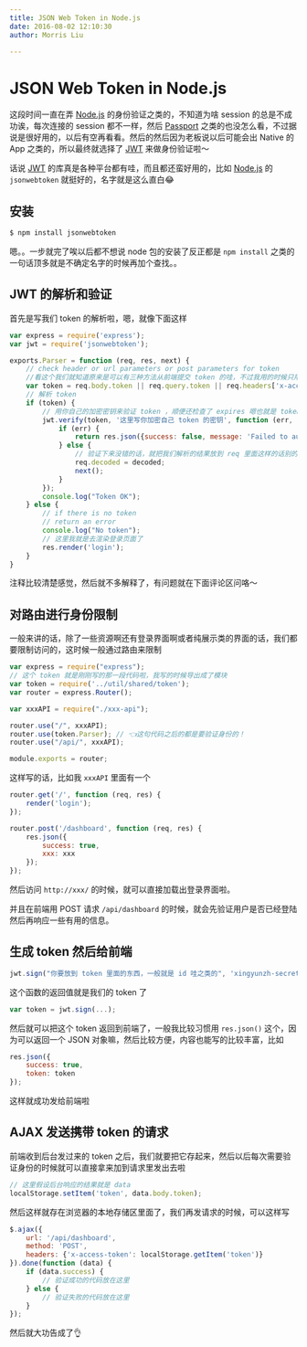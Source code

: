 ```yaml
---
title: JSON Web Token in Node.js
date: 2016-08-02 12:10:30
author: Morris Liu

---
```


# JSON Web Token in Node.js

这段时间一直在弄 [Node.js](https://nodejs.org/en/) 的身份验证之类的，不知道为啥 session 的总是不成功诶，每次连接的 session 都不一样，然后 [Passport](http://passportjs.org/) 之类的也没怎么看，不过据说是很好用的，以后有空再看看。然后的然后因为老板说以后可能会出 Native 的 App 之类的，所以最终就选择了 [JWT](https://jwt.io/) 来做身份验证啦～

<!-- more -->

话说 [JWT](https://jwt.io/) 的库真是各种平台都有哇，而且都还蛮好用的，比如 [Node.js](https://nodejs.org/) 的 `jsonwebtoken` 就挺好的，名字就是这么直白😂

## 安装

``` bash
$ npm install jsonwebtoken
```

嗯。。一步就完了唉以后都不想说 node 包的安装了反正都是 `npm install` 之类的一句话顶多就是不确定名字的时候再加个查找。。

## JWT 的解析和验证

首先是写我们 token 的解析啦，嗯，就像下面这样

``` javascript
var express = require('express');
var jwt = require('jsonwebtoken');

exports.Parser = function (req, res, next) {
    // check header or url parameters or post parameters for token 
	//看这个我们就知道原来是可以有三种方法从前端提交 token 的哇，不过我用的时候只用了最后一个，也就是 post 请求的 parameters
    var token = req.body.token || req.query.token || req.headers['x-access-token'];
    // 解析 token
    if (token) {
        // 用你自己的加密密钥来验证 token ，顺便还检查了 expires 嗯也就是 token 的有效期
        jwt.verify(token, '这里写你加密自己 token 的密钥', function (err, decoded) {
            if (err) {
                return res.json({success: false, message: 'Failed to authenticate token.'});
            } else {
                // 验证下来没错的话，就把我们解析的结果放到 req 里面这样的话别的代码就可以用啦。嗯，还有就是 decoded 这个变量是 jwt.verify 的回调函数的第二个参数，也就是解析完成的 token
                req.decoded = decoded;
                next();
            }
        });
        console.log("Token OK");
    } else {
        // if there is no token
        // return an error
        console.log("No token");
        // 这里我就是去渲染登录页面了
        res.render('login');
    }
}
```

注释比较清楚感觉，然后就不多解释了，有问题就在下面评论区问咯～

## 对路由进行身份限制

一般来讲的话，除了一些资源啊还有登录界面啊或者纯展示类的界面的话，我们都要限制访问的，这时候一般通过路由来限制

``` javascript
var express = require("express");
// 这个 token 就是刚刚写的那一段代码啦，我写的时候导出成了模块
var token = require('../util/shared/token');
var router = express.Router();

var xxxAPI = require("./xxx-api");

router.use("/", xxxAPI);
router.use(token.Parser); // 👈这句代码之后的都是要验证身份的！
router.use("/api/", xxxAPI);

module.exports = router;
```

这样写的话，比如我 `xxxAPI` 里面有一个

``` javascript
router.get('/', function (req, res) {
  	render('login');
});

router.post('/dashboard', function (req, res) {
  	res.json({
      	success: true,
      	xxx: xxx
  	});
});
```

然后访问 `http://xxx/` 的时候，就可以直接加载出登录界面啦。

并且在前端用 POST 请求 `/api/dashboard` 的时候，就会先验证用户是否已经登陆然后再响应一些有用的信息。

##  生成 token 然后给前端

``` javascript
jwt.sign("你要放到 token 里面的东西，一般就是 id 哇之类的", 'xingyunzh-secret', {expiresIn: expiresTime});
```

这个函数的返回值就是我们的 token 了

``` javascript
var token = jwt.sign(...);
```

然后就可以把这个 token 返回到前端了，一般我比较习惯用 `res.json()` 这个，因为可以返回一个 JSON 对象嘛，然后比较方便，内容也能写的比较丰富，比如

``` javascript
res.json({
	success: true,
  	token: token
});
```

这样就成功发给前端啦

## AJAX 发送携带 token 的请求

前端收到后台发过来的 token 之后，我们就要把它存起来，然后以后每次需要验证身份的时候就可以直接拿来加到请求里发出去啦

``` javascript
// 这里假设后台响应的结果就是 data
localStorage.setItem('token', data.body.token);
```

然后这样就存在浏览器的本地存储区里面了，我们再发请求的时候，可以这样写

``` javascript
$.ajax({
    url: '/api/dashboard',
    method: 'POST',
    headers: {'x-access-token': localStorage.getItem('token')}
}).done(function (data) {
    if (data.success) {
		// 验证成功的代码放在这里
    } else {
        // 验证失败的代码放在这里
    }
});
```

然后就大功告成了👌

